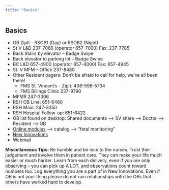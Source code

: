 ```yaml
---
title: "Basics"
---
```


## Basics
- OB ZipIt - RSOB1 (Day) or RSOB2 (Night)
- St V L&D 237-7086 (operator 657-7000)  Fax: 237-7785
- Back Stairs by elevator – Badge Swipe
- Back elevator to parking lot – Badge Swipe
- BC L&D 657-4900 (operator 657-4000)  Fax: 657-4945
- St. V MFM – Office 237-8480
- Other Resident pagers: Don’t be afraid to call for help, we’ve all been there!
    - FMS St. Vincent’s  - ZipIt: 406-598-5734
    - FMS Billings Clinic  237-9790
-	MFMR 247-3306
-	RSH OB Line: 651-6480
-	RSH Main: 247-3350
-	RSH Hospital Follow-up: 651-6422
-	OB list found on desktop: Shared documents --> SV share --> Doctor --> Resident --> OB
-	[Online modules](http://healthstream.com/hlc/billings)  --> catalog --> “fetal monitoring”
-	[New Innovations](http://new-innov.com/)
-	[Webmail](https://webmail.riverstonehealth.org/exchange/)

**Miscellaneous Tips:**
Be humble and be nice to the nurses.  Trust their judgement and involve them in patient care.  They can make your life much easier or much harder. Learn from each delivery, even if you are only observing – you can pick up A LOT, and observations count toward numbers too. Log everything you are a part of in New Innovations. Even if OB is not your thing please do not ruin relationships with the OBs that others have worked hard to develop.
